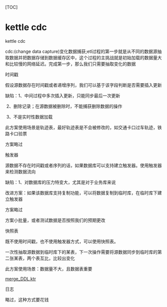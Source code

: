 [TOC]

# kettle cdc

kettle cdc

cdc:(change data capture)变化数据捕获;etl过程的第一步就是从不同的数据源抽取数据并把数据存储到数据缓存区中，这个过程的主挑战就是初始加载的数据量大和比较慢的网络延迟。完成第一步，那么我们只需要抽取变化的数据

时间戳

假设源数据存在时间戳或者递增序列，我们可以基于该字段判断是否需要插入更新

缺陷：1、中间过程中多次插入更新，只能同步最后一次更新

​    2、删除记录；在源数据被删除时，不能捕获删除数据的操作

​    3、不是实时性数据加载

此方案使用场景是轨迹表，最好轨迹表是不会被修改的，如交通卡口过车轨迹，铁路卡口验票

方案略过

触发器

源数据不存在时间戳或者序列的话，如果数据库可以支持建立触发器。使用触发器来检测数据流向

缺陷：1、对数据库的压力特变大，尤其是对于业务库来说

改进方案：如果该数据库支持复制功能，可以将数据复制到临时库，在临时库下建立触发器

方案略过

方案小批量，或者测试数据是否按照我们的预期更改

快照表

既不使用时间戳，也不使用触发器方式，可以使用快照表。

一次性抽取源数据到临时库下的某表，下一次操作需要将源数据同步到临时库的第二张某表，两个表互比，比较出变化

此方案使用场景：数据量不大，且数据表重要

[merge_DDL.ktr](../img_src/6DE00652E7714F7DB80CD3BBDDB14209/merge_DDL.ktr)

日志

略过，这种方式要花钱